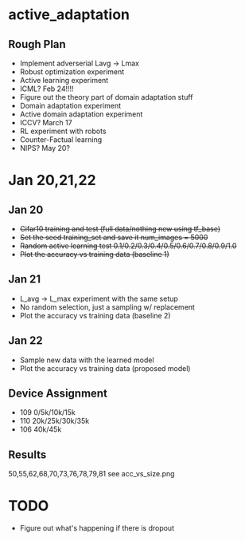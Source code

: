 # active_adaptation
## Rough Plan
- Implement adverserial Lavg -> Lmax
- Robust optimization experiment
- Active learning experiment
- ICML? Feb 24!!!!
- Figure out the theory part of domain adaptation stuff
- Domain adaptation experiment
- Active domain adaptation experiment
- ICCV? March 17
- RL experiment with robots
- Counter-Factual learning
- NIPS? May 20?

# Jan 20,21,22

## Jan 20
- <del>Cifar10 training and test (full data/nothing new using tf_base)</del>
- <del>Set the seed training_set and save it num_images = 5000</del>
- <del>Random active learning test 0.1/0.2/0.3/0.4/0.5/0.6/0.7/0.8/0.9/1.0</del>
- <del>Plot the accuracy vs training data (baseline 1)</del>

## Jan 21
- L_avg -> L_max experiment with the same setup 
- No random selection, just a sampling w/ replacement
- Plot the accuracy vs training data (baseline 2)

## Jan 22
- Sample new data with the learned model
- Plot the accuracy vs training data (proposed model)


## Device Assignment
- 109 0/5k/10k/15k
- 110 20k/25k/30k/35k
- 106 40k/45k

## Results
50,55,62,68,70,73,76,78,79,81
see acc_vs_size.png

# TODO

- Figure out what's happening if there is dropout
